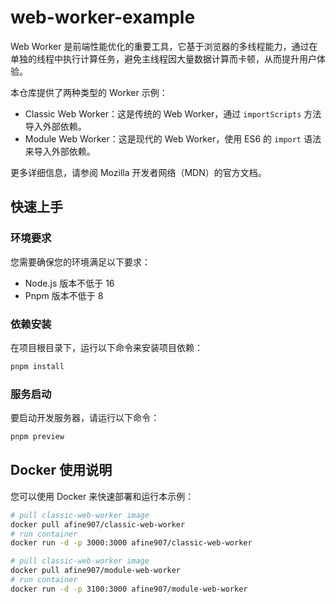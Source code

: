 # web-worker-example

Web Worker 是前端性能优化的重要工具，它基于浏览器的多线程能力，通过在单独的线程中执行计算任务，避免主线程因大量数据计算而卡顿，从而提升用户体验。

本仓库提供了两种类型的 Worker 示例：

- Classic Web Worker：这是传统的 Web Worker，通过 `importScripts` 方法导入外部依赖。
- Module Web Worker：这是现代的 Web Worker，使用 ES6 的 `import` 语法来导入外部依赖。

更多详细信息，请参阅 Mozilla 开发者网络（MDN）的官方文档。

## 快速上手

### 环境要求

您需要确保您的环境满足以下要求：

- Node.js 版本不低于 16
- Pnpm 版本不低于 8

### 依赖安装

在项目根目录下，运行以下命令来安装项目依赖：

```bash
pnpm install
```

### 服务启动

要启动开发服务器，请运行以下命令：

```bash
pnpm preview
```

## Docker 使用说明

您可以使用 Docker 来快速部署和运行本示例：

```bash
# pull classic-web-worker image
docker pull afine907/classic-web-worker
# run container
docker run -d -p 3000:3000 afine907/classic-web-worker
```

```bash
# pull classic-web-worker image
docker pull afine907/module-web-worker
# run container
docker run -d -p 3100:3000 afine907/module-web-worker
```
